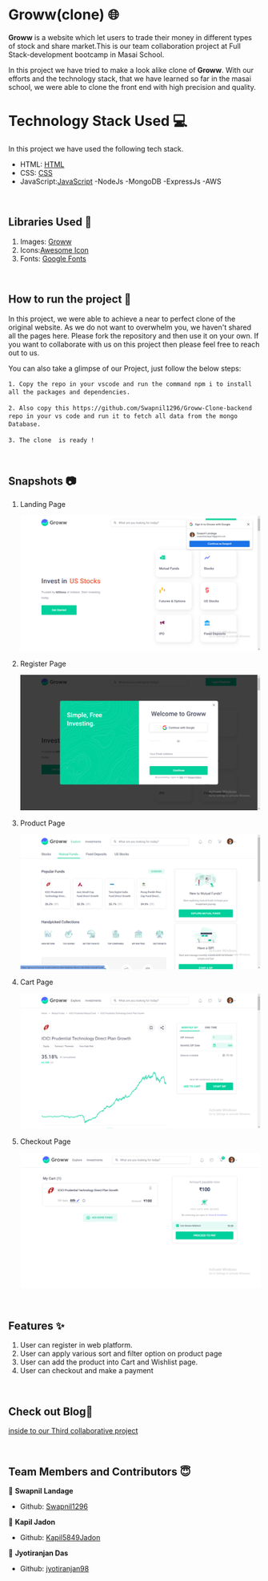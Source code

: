 # Groww(clone) 🌐

**Groww** is a website which let users to trade their money in different types of stock and share market.This is our team collaboration project at Full Stack-development bootcamp in Masai School.

In this project we have tried to make a look alike clone of **Groww**. With our efforts and the technology stack, that we have learned so far in the masai school, we were able to clone the front end with high precision and quality.

# Technology Stack Used 💻

In this project we have used the following tech stack.

- HTML: [HTML](https://developer.mozilla.org/en-US/docs/Web/HTML)
- CSS: [CSS](https://developer.mozilla.org/en-US/docs/Web/CSS)
- JavaScript:[JavaScript](https://developer.mozilla.org/en-US/docs/Web/JavaScript)
-NodeJs
-MongoDB
-ExpressJs
-AWS


<br>

## Libraries Used 🌟

1. Images: [Groww](https://Groww.com/)
2. Icons:[Awesome Icon](https://www.w3schools.com/icons/fontawesome5_intro.asp)
3. Fonts: [Google Fonts](https://fonts.google.com/)

<br>

## How to run the project 📑

In this project, we were able to achieve a near to perfect clone of the original website. As we do not want to overwhelm you, we haven't shared all the pages here. Please fork the repository and then use it on your own. If you want to collaborate with us on this project then please feel free to reach out to us.

You can also take a glimpse of our Project, just follow the below steps:

    1. Copy the repo in your vscode and run the command npm i to install all the packages and dependencies.

    2. Also copy this https://github.com/Swapnil1296/Groww-Clone-backend repo in your vs code and run it to fetch all data from the mongo Database.

    3. The clone  is ready !

<br>

## Snapshots 📷

1. Landing Page

   ![FoodXprs](/readmeimages/landingpage.png)

2. Register Page

   ![FoodXprs](/readmeimages/loginpage.png)

3. Product Page

   ![FoodXprs](/readmeimages/homepage.png)

4. Cart Page

   ![FoodXprs](/readmeimages/cartpage.png)

5. Checkout Page

   ![FoodXprs](/readmeimages/paymentpage.png)

<br>

## Features ✨

1. User can register in web platform.
2. User can apply various sort and filter option on product page
3. User can add the product into Cart and Wishlist page.
4. User can checkout and make a payment

<br>

## Check out Blog🎥

[inside to our Third collaborative project](https://medium.com/@jyoti.das955/the-project-of-groww-in-clone-1237031a8266)

<br>

## Team Members and Contributors 😇




👤 **Swapnil Landage**

- Github: [Swapnil1296](https://github.com/Swapnil1296)

👤 **Kapil Jadon**

- Github: [Kapil5849Jadon](https://github.com/Kapil5849Jadon)

👤 **Jyotiranjan Das**
- Github: [jyotiranjan98](https://github.com/jyotiranjan98)
